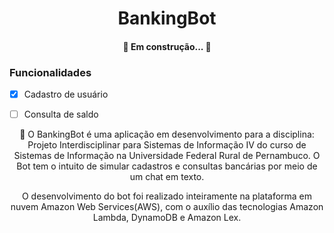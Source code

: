 <h1 align="center"> BankingBot </h1>
<h4 align="center"> 
	🚧  Em construção...  🚧
</h4>

### Funcionalidades
- [x] Cadastro de usuário
- [ ] Consulta de saldo


<p align="center">🚀 O BankingBot é uma aplicação em desenvolvimento para a disciplina: Projeto Interdisciplinar para Sistemas de Informação IV do curso de Sistemas de Informação na Universidade Federal Rural de Pernambuco. O Bot tem o intuito de simular cadastros e consultas bancárias por meio de um chat em texto.</p>
<p align="center">O desenvolvimento do bot foi realizado inteiramente na plataforma em nuvem Amazon Web Services(AWS), com o auxílio das tecnologias Amazon Lambda, DynamoDB e Amazon Lex.</p>
